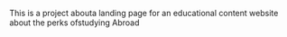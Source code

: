 This is a project abouta landing page for an educational content website about the perks ofstudying Abroad 
